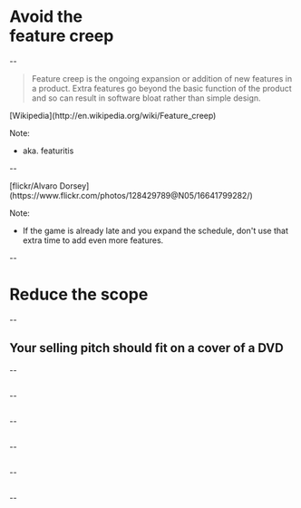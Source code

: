 # Avoid the<br>feature creep

--

>Feature creep is the ongoing expansion or addition of new features in a product. 
Extra features go beyond the basic function of the product and so can result in software bloat rather than simple design.
<footer>[Wikipedia](http://en.wikipedia.org/wiki/Feature_creep)</footer>

Note:
- aka. featuritis

--

<!-- .slide: data-background="images/16641799282_6280ea9f59_o.jpg" class="empty" -->
<div class="attribution">[flickr/Alvaro Dorsey](https://www.flickr.com/photos/128429789@N05/16641799282/)</div>

Note:
- If the game is already late and you expand the schedule, don't use that extra time to add even more features.

--

# Reduce the scope

--

## Your selling pitch should fit on a cover of a DVD

--

<img data-src="images/covers/CallofDuty4DVD.jpg">

--

<img data-src="images/covers/GTA V Cover.jpg">

--

<img data-src="images/covers/GTA_FIVE_PAL_DVD_COVER(1).jpg">

--

<img data-src="images/covers/Mario Kart Wii PAL UK Cover.jpg">

--

<img data-src="images/covers/nfs rivals ntsc.jpg">

--

<img data-src="images/star-citizen-kickstarter.png">
